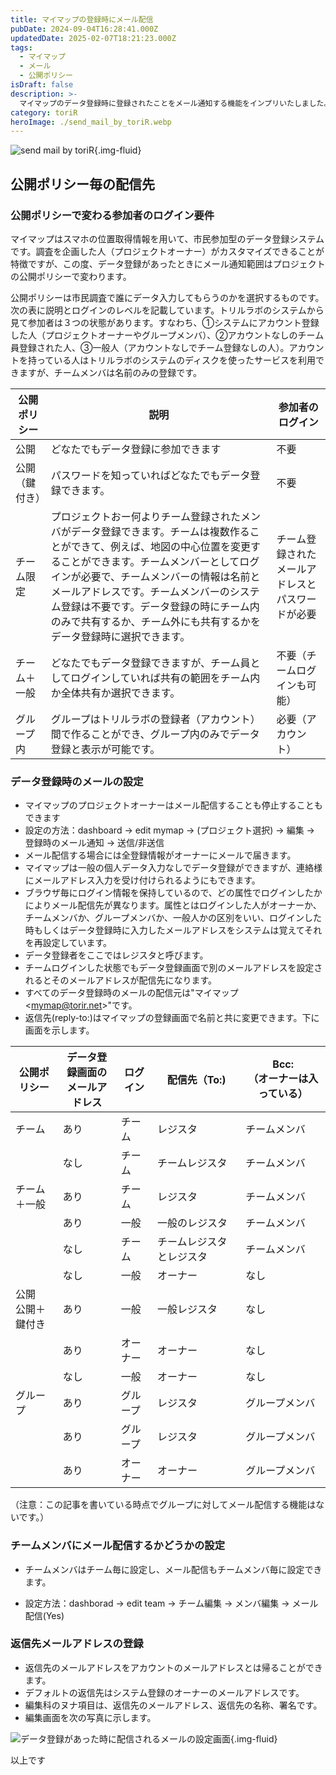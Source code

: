 ```yaml
---
title: マイマップの登録時にメール配信
pubDate: 2024-09-04T16:28:41.000Z
updatedDate: 2025-02-07T18:21:23.000Z
tags:
  - マイマップ
  - メール
  - 公開ポリシー
isDraft: false
description: >-
  マイマップのデータ登録時に登録されたことをメール通知する機能をインプリいたしました。マイマップを公開する、チームで使う場合などでメール配信の範囲が変わるのでそれを明確にするのがこの記事の目的です。
category: toriR
heroImage: ./send_mail_by_toriR.webp
---
```


![send mail by toriR](https://object-storage.tyo2.conoha.io/v1/nc_2520d9a1_blog-astro-assets/blog-astro-assets/send_mail_by_toriR.webp){.img-fluid}

## 公開ポリシー毎の配信先

### 公開ポリシーで変わる参加者のログイン要件

マイマップはスマホの位置取得情報を用いて、市民参加型のデータ登録システムです。調査を企画した人（プロジェクトオーナー）がカスタマイズできることが特徴ですが、この度、データ登録があったときにメール通知範囲はプロジェクトの公開ポリシーで変わります。

公開ポリシーは市民調査で誰にデータ入力してもらうのかを選択するものです。次の表に説明とログインのレベルを記載しています。トリルラボのシステムから見て参加者は３つの状態があります。すなわち、①システムにアカウント登録した人（プロジェクトオーナーやグループメンバ）、②アカウントなしのチーム員登録された人、③一般人（アカウントなしでチーム登録なしの人）。アカウントを持っている人はトリルラボのシステムのディスクを使ったサービスを利用できますが、チームメンバは名前のみの登録です。

| 公開ポリシー   | 説明                                                         | 参加者のログイン                                 |
| -------------- | ------------------------------------------------------------ | ------------------------------------------------ |
| 公開           | どなたでもデータ登録に参加できます                           | 不要                                             |
| 公開（鍵付き） | パスワードを知っていればどなたでもデータ登録できます。       | 不要                                             |
| チーム限定     | プロジェクトおー何よりチーム登録されたメンバがデータ登録できます。チームは複数作ることができて、例えば、地図の中心位置を変更することができます。チームメンバーとしてログインが必要で、チームメンバーの情報は名前とメールアドレスです。チームメンバーのシステム登録は不要です。データ登録の時にチーム内のみで共有するか、チーム外にも共有するかをデータ登録時に選択できます。 | チーム登録されたメールアドレスとパスワードが必要 |
| チーム＋一般   | どなたでもデータ登録できますが、チーム員としてログインしていれば共有の範囲をチーム内か全体共有か選択できます。 | 不要（チームログインも可能）                     |
| グループ内     | グループはトリルラボの登録者（アカウント）間で作ることができ、グループ内のみでデータ登録と表示が可能です。 | 必要（アカウント）                               |



### データ登録時のメールの設定

- マイマップのプロジェクトオーナーはメール配信することも停止することもできます
- 設定の方法：dashboard → edit mymap  → (プロジェクト選択) → 編集 → 登録時のメール通知 → 送信/非送信
- メール配信する場合には全登録情報がオーナーにメールで届きます。
- マイマップは一般の個人データ入力なしでデータ登録ができますが、連絡様にメールアドレス入力を受け付けられるようにもできます。
- ブラウザ毎にログイン情報を保持しているので、どの属性でログインしたかによりメール配信先が異なります。属性とはログインした人がオーナーか、チームメンバか、グループメンバか、一般人かの区別をいい、ログインした時もしくはデータ登録時に入力したメールアドレスをシステムは覚えてそれを再設定しています。
- データ登録者をここではレジスタと呼びます。
- チームログインした状態でもデータ登録画面で別のメールアドレスを設定されるとそのメールアドレスが配信先になります。
- すべてのデータ登録時のメールの配信元は"マイマップ\<mymap@torir.net\>"です。
- 返信先(reply-to:)はマイマップの登録画面で名前と共に変更できます。下に画面を示します。

| 公開ポリシー           | データ登録画面の<br />メールアドレス | ログイン | 配信先（To:)             | Bcc:<br />（オーナーは入っている） |
| ---------------------- | ------------------------------------ | -------- | ------------------------ | ---------------------------------- |
| チーム                 | あり                                 | チーム   | レジスタ                 | チームメンバ                       |
|                        | なし                                 | チーム   | チームレジスタ           | チームメンバ                       |
| チーム＋一般           | あり                                 | チーム   | レジスタ                 | チームメンバ                       |
|                        | あり                                 | 一般     | 一般のレジスタ           | チームメンバ                       |
|                        | なし                                 | チーム   | チームレジスタとレジスタ | チームメンバ                       |
|                        | なし                                 | 一般     | オーナー                 | なし                               |
| 公開<br />公開＋鍵付き | あり                                 | 一般     | 一般レジスタ             | なし                               |
|                        | あり                                 | オーナー | オーナー                 | なし                               |
|                        | なし                                 | 一般     | オーナー                 | なし                               |
| グループ               | あり                                 | グループ | レジスタ                 | グループメンバ                     |
|                        | あり                                 | グループ | レジスタ                 | グループメンバ                     |
|                        | あり                                 | オーナー | オーナー                 | グループメンバ                     |

（注意：この記事を書いている時点でグループに対してメール配信する機能はないです。）

### チームメンバにメール配信するかどうかの設定

- チームメンバはチーム毎に設定し、メール配信もチームメンバ毎に設定できます。

- 設定方法：dashborad → edit team → チーム編集 → メンバ編集 → メール配信(Yes)



### 返信先メールアドレスの登録

- 返信先のメールアドレスをアカウントのメールアドレスとは帰ることができます。
- デフォルトの返信先はシステム登録のオーナーのメールアドレスです。
- 編集科のヌナ項目は、返信先のメールアドレス、返信先の名称、署名です。
- 編集画面を次の写真に示します。





![データ登録があった時に配信されるメールの設定画面](https://object-storage.tyo2.conoha.io/v1/nc_2520d9a1_blog-astro-assets/blog-astro-assets/setting_mail_reply-tox1200.png){.img-fluid}


以上です

   
